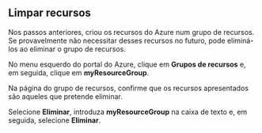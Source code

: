 ## <a name="clean-up-resources"></a>Limpar recursos

Nos passos anteriores, criou os recursos do Azure num grupo de recursos. Se provavelmente não necessitar desses recursos no futuro, pode eliminá-los ao eliminar o grupo de recursos.
 
No menu esquerdo do portal do Azure, clique em **Grupos de recursos** e, em seguida, clique em **myResourceGroup**.

Na página do grupo de recursos, confirme que os recursos apresentados são aqueles que pretende eliminar.

Selecione **Eliminar**, introduza **myResourceGroup** na caixa de texto e, em seguida, selecione **Eliminar**.

